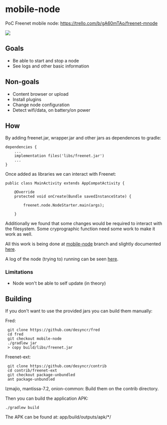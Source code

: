 # mobile-node

PoC Freenet mobile node: https://trello.com/b/gA60mTAo/freenet-mnode


![](https://github.com/desyncr/mobile-node/blob/master/docs/main.png?raw=true)

## Goals

- Be able to start and stop a node
- See logs and other basic information

## Non-goals

- Content browser or upload
- Install plugins
- Change node configuration
- Detect wifi/data, on battery/on power

## How

By adding freenet.jar, wrapper.jar and other jars as dependences to gradle:


    dependencies {
        ...
        implementation files('libs/freenet.jar')
        ...   
    }   

Once added as libraries we can interact with Freenet:


    public class MainActivity extends AppCompatActivity {

        @Override
        protected void onCreate(Bundle savedInstanceState) {

            freenet.node.NodeStarter.main(args);

        }    


Additionally we found that some changes would be required to interact with the filesystem. Some cryprographic function need some work to make it work as well.

All this work is being done at [mobile-node](https://github.com/desyncr/fred/tree/mobile-node) branch and slightly documented [here](https://github.com/desyncr/fred/blob/mobile-node/building-fred.md).

A log of the node (trying to) running can be seen [here](https://gist.github.com/desyncr/3c2f0316495732b03f367ed47daad03b).

### Limitations

- Node won't be able to self update (in theory)

## Building

If you don't want to use the provided jars you can build them manually:

Fred:

     git clone https://github.com/desyncr/fred
     cd fred
     git checkout mobile-node
     ./gradlew jar
     > copy build/libs/freenet.jar
     

Freenet-ext:

     git clone https://github.com/desyncr/contrib
     cd contrib/freenet-ext
     git checkout package-unbundled
     ant package-unbundled
     
lzmajio, mantissa-7.2, onion-common: Build them on the contrib directory.

Then you can build the application APK:

    ./gradlew build
    
The APK can be found at: app/build/outputs/apk/*/

